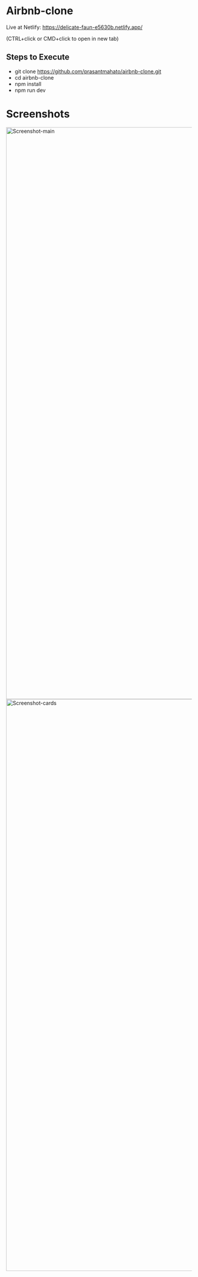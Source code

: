 # Airbnb-clone

Live at Netlify: https://delicate-faun-e5630b.netlify.app/

(CTRL+click or CMD+click to open in new tab)

## Steps to Execute
- git clone https://github.com/prasantmahato/airbnb-clone.git
- cd airbnb-clone
- npm install 
- npm run dev


# Screenshots
<img width="1552" alt="Screenshot-main" src="https://github.com/prasantmahato/airbnb-clone/assets/62459775/cbec480b-a5c4-4fb4-9818-bea17db0b7de">

<img width="1552" alt="Screenshot-cards" src="https://github.com/prasantmahato/airbnb-clone/assets/62459775/1680de3e-58de-4822-a145-2dbeddfca693">
